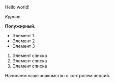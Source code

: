 Hello world!

*Курсив.*


**Полужирный.**

* Элемент 1
* Элемент 2
* Элемент 3

1. Элемент списка
2. Элемент списка
3. Элемент списка


Начинаем наше знакомство с контролем версий.
